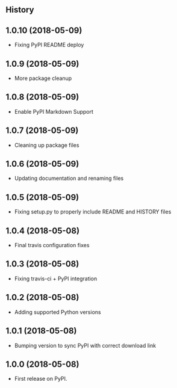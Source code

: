History
-------

1.0.10 (2018-05-09)
------------------

* Fixing PyPI README deploy

1.0.9 (2018-05-09)
------------------

* More package cleanup

1.0.8 (2018-05-09)
------------------

* Enable PyPI Markdown Support

1.0.7 (2018-05-09)
------------------

* Cleaning up package files

1.0.6 (2018-05-09)
------------------

* Updating documentation and renaming files

1.0.5 (2018-05-09)
------------------

* Fixing setup.py to properly include README and HISTORY files

1.0.4 (2018-05-08)
------------------

* Final travis configuration fixes

1.0.3 (2018-05-08)
------------------

* Fixing travis-ci + PyPI integration

1.0.2 (2018-05-08)
------------------

* Adding supported Python versions

1.0.1 (2018-05-08)
------------------

* Bumping version to sync PyPI with correct download link

1.0.0 (2018-05-08)
------------------

* First release on PyPI.
